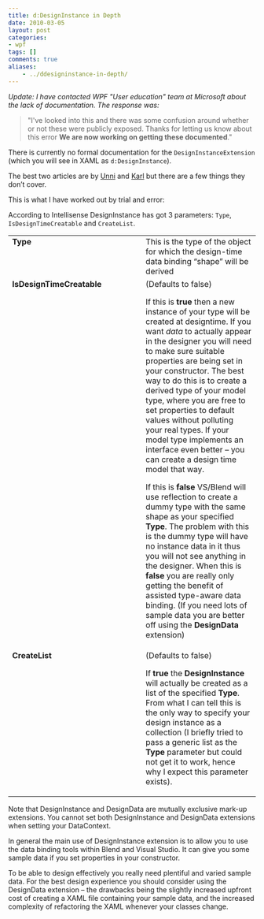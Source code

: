 ```yaml
---
title: d:DesignInstance in Depth
date: 2010-03-05
layout: post
categories:
- wpf
tags: []
comments: true
aliases:
    - ../ddesigninstance-in-depth/
---
```


_Update: I have contacted WPF "User education" team at Microsoft about the lack of documentation. The response was:_ 

> "I've looked into this and there was some confusion around whether or not these were publicly exposed. Thanks for letting us know about this error **We are now working on getting these documented**."

There is currently no formal documentation for the `DesignInstanceExtension` (which you will see in XAML as `d:DesignInstance`).

The best two articles are by [Unni](http://blogs.msdn.com/unnir/archive/2009/07/12/introducing-sample-data-for-developers.aspx) and [Karl](http://karlshifflett.wordpress.com/2009/10/28/ddesigninstance-ddesigndata-in-visual-studio-2010-beta2/) but there are a few things they don’t cover.

This is what I have worked out by trial and error:

According to Intellisense DesignInstance has got 3 parameters: `Type`, `IsDesignTimeCreatable` and `CreateList`.

<table border="0" cellspacing="0" cellpadding="2">
<tbody>
<tr>
<td width="400" valign="top"><strong>Type</strong></td>
<td width="400" valign="top">This is the type of the object for which the design-time data binding “shape” will be derived</td>
</tr>
<tr>
<td width="400" valign="top"><strong>IsDesignTimeCreatable</strong></td>
<td width="400" valign="top">(Defaults to false)

If this is <strong>true</strong> then a new instance of your type will be created at designtime. If you want <em>data</em> to actually appear in the designer you will need to make sure suitable properties are being set in your constructor. The best way to do this is to create a derived type of your model type, where you are free to set properties to default values without polluting your real types. If your model type implements an interface even better – you can create a design time model that way.

If this is <strong>false</strong> VS/Blend will use reflection to create a dummy type with the same shape as your specified <strong>Type</strong>. The problem with this is the dummy type will have no instance data in it thus you will not see anything in the designer. When this is <strong>false</strong> you are really only getting the benefit of assisted type-aware data binding. (If you need lots of sample data you are better off using the <strong>DesignData</strong> extension)</td>
</tr>
<tr>
<td width="400" valign="top"><strong>CreateList</strong></td>
<td width="400" valign="top">(Defaults to false)

If <strong>true</strong> the <strong>DesignInstance</strong> will actually be created as a list of the specified <strong>Type</strong>. From what I can tell this is the only way to specify your design instance as a collection (I briefly tried to pass a generic list as the <strong>Type</strong> parameter but could not get it to work, hence why I expect this parameter exists).</td>
</tr>
</tbody></table>
Note that DesignInstance and DesignData are mutually exclusive mark-up extensions. You cannot set both DesignInstance and DesignData extensions when setting your DataContext.

In general the main use of DesignInstance extension is to allow you to use the data binding tools within Blend and Visual Studio. It can give you some sample data if you set properties in your constructor.

To be able to design effectively you really need plentiful and varied sample data. For the best design experience you should consider using the DesignData extension – the drawbacks being the slightly increased upfront cost of creating a XAML file containing your sample data, and the increased complexity of refactoring the XAML whenever your classes change.